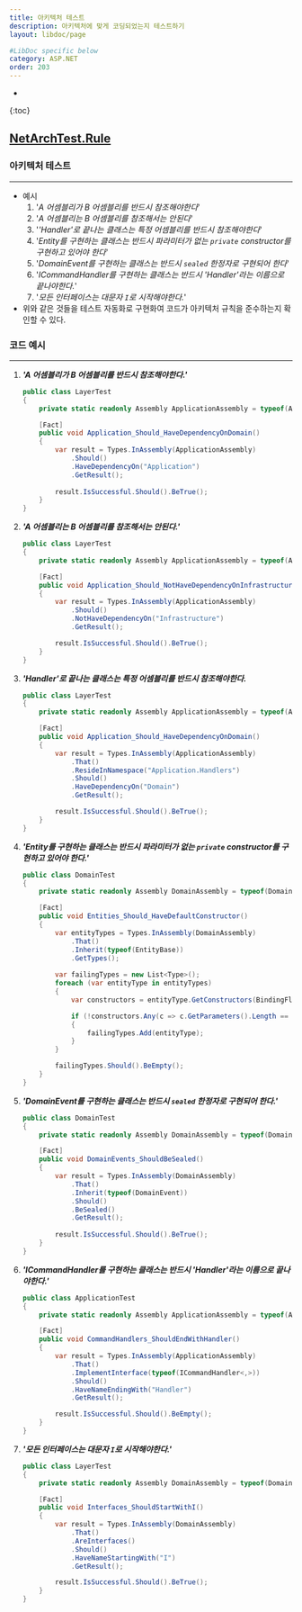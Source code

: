 ```yaml
---
title: 아키텍처 테스트
description: 아키텍처에 맞게 코딩되었는지 테스트하기
layout: libdoc/page

#LibDoc specific below
category: ASP.NET
order: 203
---
```

* 
{:toc}

## [NetArchTest.Rule](https://nuget.org/packages/NetArchTest.Rules)

### 아키텍처 테스트
---
* 예시 
  1. '*A 어셈블리가 B 어셈블리를 반드시 참조해야한다*'
  2. '*A 어셈블리는 B 어셈블리를 참조해서는 안된다*'
  3. '*'Handler'로 끝나는 클래스는 특정 어셈블리를 반드시 참조해야한다*'
  4. '*Entity를 구현하는 클래스는 반드시 파라미터가 없는 `private` constructor를 구현하고 있어야 한다*'
  5. '*DomainEvent를 구현하는 클래스는 반드시 `sealed` 한정자로 구현되어 한다*'
  6. '*ICommandHandler를 구현하는 클래스는 반드시 'Handler'라는 이름으로 끝나야한다.*'
  7. '*모든 인터페이스는 대문자 `I`로 시작해야한다.*'
* 위와 같은 것들을 테스트 자동화로 구현화여 코드가 아키텍처 규칙을 준수하는지 확인할 수 있다.

### 코드 예시
---
1. ***'A 어셈블리가 B 어셈블리를 반드시 참조해야한다.'***
    ```csharp
    public class LayerTest
    {
        private static readonly Assembly ApplicationAssembly = typeof(ApplicationLayer).Assembly;

        [Fact]
        public void Application_Should_HaveDependencyOnDomain()
        {
            var result = Types.InAssembly(ApplicationAssembly)
                .Should()
                .HaveDependencyOn("Application")
                .GetResult();
                
            result.IsSuccessful.Should().BeTrue();
        }
    }
    ```
2. ***'A 어셈블리는 B 어셈블리를 참조해서는 안된다.'***
    ```csharp
    public class LayerTest
    {
        private static readonly Assembly ApplicationAssembly = typeof(ApplicationLayer).Assembly;

        [Fact]
        public void Application_Should_NotHaveDependencyOnInfrastructure()
        {
            var result = Types.InAssembly(ApplicationAssembly)
                .Should()
                .NotHaveDependencyOn("Infrastructure")
                .GetResult();

            result.IsSuccessful.Should().BeTrue();
        }
    }
    ```
3. ***'Handler'로 끝나는 클래스는 특정 어셈블리를 반드시 참조해야한다.***
    ```csharp
    public class LayerTest
    {
        private static readonly Assembly ApplicationAssembly = typeof(ApplicationLayer).Assembly;

        [Fact]
        public void Application_Should_HaveDependencyOnDomain()
        {
            var result = Types.InAssembly(ApplicationAssembly)
                .That()
                .ResideInNamespace("Application.Handlers")
                .Should()
                .HaveDependencyOn("Domain")
                .GetResult();

            result.IsSuccessful.Should().BeTrue();
        }
    }
    ```
4. ***'Entity를 구현하는 클래스는 반드시 파라미터가 없는 `private` constructor를 구현하고 있어야 한다.'***
    ```csharp
    public class DomainTest
    {
        private static readonly Assembly DomainAssembly = typeof(DomainLayer).Assembly;

        [Fact]
        public void Entities_Should_HaveDefaultConstructor()
        {
            var entityTypes = Types.InAssembly(DomainAssembly)
                .That()
                .Inherit(typeof(EntityBase))
                .GetTypes();
            
            var failingTypes = new List<Type>();
            foreach (var entityType in entityTypes)
            {
                var constructors = entityType.GetConstructors(BindingFlags.NonPublic | BindingFlags.Instance);

                if (!constructors.Any(c => c.GetParameters().Length == 0))
                {
                    failingTypes.Add(entityType);
                }
            }   

            failingTypes.Should().BeEmpty();
        }
    }
    ```
5. ***'DomainEvent를 구현하는 클래스는 반드시 `sealed` 한정자로 구현되어 한다.'***
    ```csharp
    public class DomainTest
    {
        private static readonly Assembly DomainAssembly = typeof(DomainLayer).Assembly;

        [Fact]
        public void DomainEvents_ShouldBeSealed()
        {
            var result = Types.InAssembly(DomainAssembly)
                .That()
                .Inherit(typeof(DomainEvent))
                .Should()
                .BeSealed()
                .GetResult();
            
            result.IsSuccessful.Should().BeTrue();
        }
    }
    ```
6. ***'ICommandHandler를 구현하는 클래스는 반드시 'Handler'라는 이름으로 끝나야한다.'***
    ```csharp
    public class ApplicationTest
    {
        private static readonly Assembly ApplicationAssembly = typeof(ApplicationLayer).Assembly;

        [Fact]
        public void CommandHandlers_ShouldEndWithHandler()
        {
            var result = Types.InAssembly(ApplicationAssembly)
                .That()
                .ImplementInterface(typeof(ICommandHandler<,>))
                .Should()
                .HaveNameEndingWith("Handler")
                .GetResult();

            result.IsSuccessful.Should().BeEmpty();
        }
    }
    ```
7. ***'모든 인터페이스는 대문자 `I`로 시작해야한다.'***
    ```csharp
    public class LayerTest
    {
        private static readonly Assembly DomainAssembly = typeof(DomainLayer).Assembly;

        [Fact]
        public void Interfaces_ShouldStartWithI()
        {
            var result = Types.InAssembly(DomainAssembly)
                .That()
                .AreInterfaces()
                .Should()
                .HaveNameStartingWith("I")
                .GetResult();

            result.IsSuccessful.Should().BeTrue();
        }
    }
    ```

